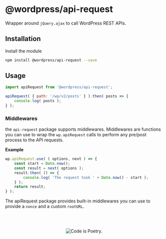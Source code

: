 # @wordpress/api-request

Wrapper around `jQuery.ajax` to call WordPress REST APIs.

## Installation

Install the module

```bash
npm install @wordpress/api-request --save
```

## Usage

```js
import apiRequest from '@wordpress/api-request';

apiRequest( { path: '/wp/v2/posts' } ).then( posts => {
	console.log( posts );
} );
```

### Middlewares

the `api-request` package supports middlewares. Middlewares are functions you can use to wrap the `wp.apiRequest` calls to perform any pre/post process to the API requests.

**Example**

```js
wp.apiRequest.use( ( options, next ) => {
	const start = Date.now();
	const result = next( options );
	result.then( () => {
		console.log( 'The request took ' + Date.now() - start );
	} );
	return result;
} );
```

The apiRequest package provides built-in middlewares you can use to provide a `nonce` and a custom `rootURL`.

<br/><br/><p align="center"><img src="https://s.w.org/style/images/codeispoetry.png?1" alt="Code is Poetry." /></p>
